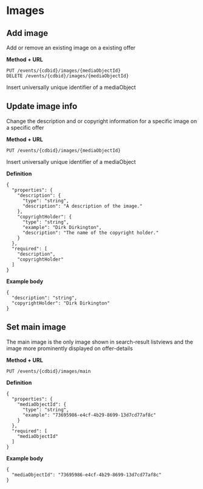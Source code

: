 ---
---

# Images

## Add image
Add or remove an existing image on a existing offer

**Method + URL**

```
PUT /events/{cdbid}/images/{mediaObjectId}
DELETE /events/{cdbid}/images/{mediaObjectId}
```

Insert universally unique identifier of a mediaObject


## Update image info

Change the description and or copyright information for a specific image on a specific offer

**Method + URL**

```
PUT /events/{cdbid}/images/{mediaObjectId}
```

Insert universally unique identifier of a mediaObject

**Definition**
```
{
  "properties": {
    "description": {
      "type": "string",
      "description": "A description of the image."
    },
    "copyrightHolder": {
      "type": "string",
      "example": "Dirk Dirkington",
      "description": "The name of the copyright holder."
    }
  },
  "required": [
    "description",
    "copyrightHolder"
  ]
}
```

**Example body**

```
{
  "description": "string",
  "copyrightHolder": "Dirk Dirkington"
}
```

## Set main image
The main image is the only image shown in search-result listviews and the image more prominently displayed on offer-details

**Method + URL**

```
PUT /events/{cdbid}/images/main
```

**Definition**
```
{
  "properties": {
    "mediaObjectId": {
      "type": "string",
      "example": "73695986-e4cf-4b29-8699-13d7cd77af8c"
    }
  },
  "required": [
    "mediaObjectId"
  ]
}
```

**Example body**

```
{
  "mediaObjectId": "73695986-e4cf-4b29-8699-13d7cd77af8c"
}
```